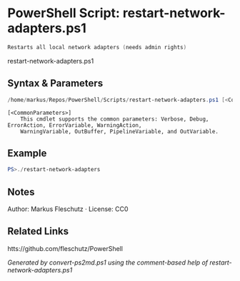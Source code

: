 # PowerShell Script: restart-network-adapters.ps1
```powershell
Restarts all local network adapters (needs admin rights)
```

restart-network-adapters.ps1

## Syntax & Parameters
```powershell
/home/markus/Repos/PowerShell/Scripts/restart-network-adapters.ps1 [<CommonParameters>]
```

```
[<CommonParameters>]
    This cmdlet supports the common parameters: Verbose, Debug, ErrorAction, ErrorVariable, WarningAction, 
    WarningVariable, OutBuffer, PipelineVariable, and OutVariable.
```

## Example
```powershell
PS>./restart-network-adapters
```


## Notes
Author: Markus Fleschutz · License: CC0

## Related Links
htts://github.com/fleschutz/PowerShell

*Generated by convert-ps2md.ps1 using the comment-based help of restart-network-adapters.ps1*

